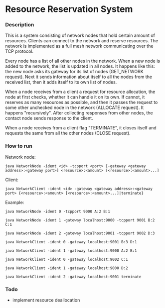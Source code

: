 # Resource Reservation System

### Description

This is a system consisting of network nodes that hold certain amount of resources.
Clients can connect to the network and reserve resources. The network is implemented as a
full mesh network communicating over the TCP protocol.

Every node has a list of all other nodes in the network. When a new node is added to the
network, the list is updated in all nodes. It happens like this: the new node asks its
gateway for its list of nodes (GET_NETWORK request). Next it sends information about itself
to all the nodes from the received list, then it adds itself to its own list of nodes.

When a node receives from a client a request for resource allocation, the node at first checks,
whether it can handle it on its own. If cannot, it reserves as many resources as possible,
and then it passes the request to some other unchecked node in the network (ALLOCATE request).
It happens "recursively". After collecting responses from other nodes, the contact node sends
response to the client.

When a node receives from a client flag "TERMINATE", it closes itself and requests the same
from all the other nodes (CLOSE request).

### How to run

Network node:

`java NetworkNode -ident <id> -tcpport <port> [-gateway <gateway address>:<gateway port>] <resource>:<amount> [<resource>:<amount>...]`

Client:

`java NetworkClient -ident <id> -gateway <gateway address>:<gateway port> {<resource>:<amount> [<resource>:<amount>...]|terminate}`

Example:

`java NetworkNode -ident 0 -tcpport 9000 A:2 B:1`

`java NetworkNode -ident 1 -gateway localhost:9000 -tcpport 9001 B:2 C:1`

`java NetworkNode -ident 2 -gateway localhost:9001 -tcpport 9002 D:3`

`java NetworkClient -ident 0 -gateway localhost:9001 B:3 D:1`

`java NetworkClient -ident 1 -gateway localhost:9000 A:2 B:1`

`java NetworkClient -ident 0 -gateway localhost:9002 C:1`

`java NetworkClient -ident 1 -gateway localhost:9000 D:2`

`java NetworkClient -ident 2 -gateway localhost:9001 terminate`


### Todo

- implement resource deallocation